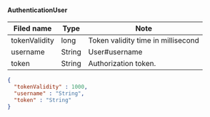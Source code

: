 #### AuthenticationUser

Filed name | Type | Note
------------ | ------------- | -------------
tokenValidity | long | Token validity time in millisecond
username | String | User#username
token | String | Authorization token.

```json
{
  "tokenValidity" : 1000,
  "username" : "String",
  "token" : "String"
}

```
